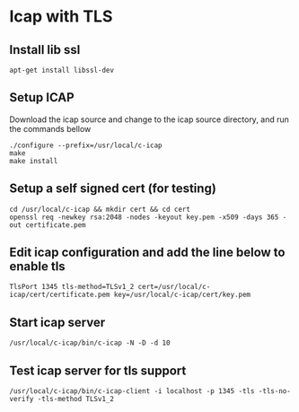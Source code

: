 # Icap with TLS

## Install lib ssl

```
apt-get install libssl-dev
```

## Setup ICAP
Download the icap source and change to the icap source directory, and run the commands bellow

```
./configure --prefix=/usr/local/c-icap
make
make install
```

## Setup a self signed cert (for testing)

```
cd /usr/local/c-icap && mkdir cert && cd cert
openssl req -newkey rsa:2048 -nodes -keyout key.pem -x509 -days 365 -out certificate.pem
```


## Edit icap configuration and add the line below to enable tls
```
TlsPort 1345 tls-method=TLSv1_2 cert=/usr/local/c-icap/cert/certificate.pem key=/usr/local/c-icap/cert/key.pem
```

## Start icap server
```
/usr/local/c-icap/bin/c-icap -N -D -d 10
```

## Test icap server for tls support
```
/usr/local/c-icap/bin/c-icap-client -i localhost -p 1345 -tls -tls-no-verify -tls-method TLSv1_2
```

